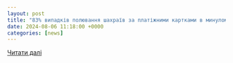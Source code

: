 ```yaml
---
layout: post
title: "83% випадків полювання шахраїв за платіжними картками в минулому році відбувалося через інтернет"
date: 2024-08-06 11:18:00 +0000
categories: [news]
---
```


[Читати далі](https://meta.ua/uk/news/society/192278-83-vipadkiv-polyuvannya-shahrayiv-za-platizhnimi-kartkami-v-minulomu-rotsi-vidbuvalosya-cherez-internet/)

